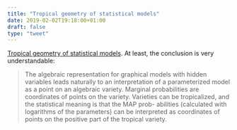 ```yaml
---
title: "Tropical geometry of statistical models"
date: 2019-02-02T19:18:00+01:00
draft: false
type: "tweet"
---
```


[Tropical geometry of statistical models](https://www.pnas.org/content/101/46/16132.abstract). At least, the conclusion is very
understandable:

> The algebraic representation for graphical models with hidden variables leads
> naturally to an interpretation of a parameterized model as a point on an
> algebraic variety. Marginal probabilities are coordinates of points on the
> variety. Varieties can be tropicalized, and the statistical meaning is that the
> MAP prob- abilities (calculated with logarithms of the parameters) can be
> interpreted as coordinates of points on the positive part of the tropical
> variety.
